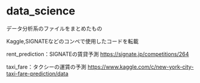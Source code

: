 # data_science

データ分析系のファイルをまとめたもの

Kaggle,SIGNATEなどのコンペで使用したコードを転載



rent_prediction：SIGNATEの賃貸予測 https://signate.jp/competitions/264

taxi_fare：タクシーの運賃の予測 https://www.kaggle.com/c/new-york-city-taxi-fare-prediction/data
